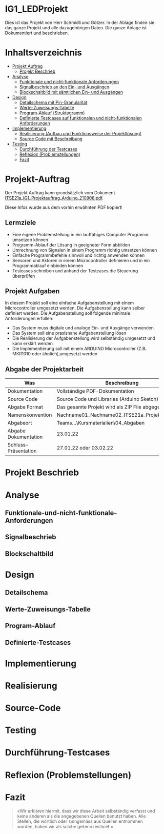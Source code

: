 # IG1_LEDProjekt

Dies ist das Projekt von Herr Schmidli und Götzer. In der Ablage finden sie das ganze Projekt und alle dazugehörigen Daten. Die ganze Ablage ist Dokumentiert und beschrieben.

# Inhaltsverzeichnis
- [Projekt Auftrag](#Projekt-Auftrag)
    - [Projekt Beschrieb](#Projekt-Beschrieb)
- [Analyse](#Analyse)
    -  [Funktionale und nicht-funktionale Anforderungen](#Funktionale-und-nicht-funktionale-Anforderungen)
    - [Signalbeschrieb an den Ein- und Ausgängen](#Signalbeschrieb)
    - [Blockschaltbild mit sämtlichen Ein- und Ausgängen](#Blockschaltbild)
- [Design](#Design)
    - [Detailschema mit Pin-Granularität](#Detailschema)
    - [Werte-Zuweisungs-Tabelle](#Werte-Zuweisungs-Tabelle)
    - [Program-Ablauf (Struktogramm)](#Program-Ablauf)
    - [Definierte Testcases auf funktionalen und nicht-funktionalen Anforderungen](#Definierte-Testcases)
- [Implementierung](#Implementierung)
    - [Realisierung (Aufbau und Funktionsweise der Projektlösung)](#Realisierung)
    - [Source Code mit Beschreibung](#Source-Code)
- [Testing](#Testing)
    - [Durchführung der Testcases](#Durchführung-Testcases)
    - [Reflexion (Problemstellungen)](#Reflexion)
    - [Fazit](#Fazit)

# Projekt-Auftrag
Der Projekt Auftrag kann grundsätzlich vom Dokument [ITSE21a_IG1_Projektauftrag_Arduino_210908.pdf](https://github.com/ask-yo-girl-about-me/IG1_LEDProjekt/blob/main/01_Allgemein/01_Projektinfos/ITSE21a_IG1_Projektauftrag_Arduino_210908.pdf). 

Diese Infos wurde aus dem vorhin erwähnten PDF kopiert!

## Lermziele 
- Eine eigene Problemstellung in ein lauffähiges Computer Programm umsetzen können
- Programm-Ablauf der Lösung in geeigneter Form abbilden
- Umrechnung von Signalen in einem Programm richtig umsetzen können
- Einfache Programmbefehle sinnvoll und richtig anwenden können
- Sensoren und Aktoren in einem Microcontroller definieren und in ein Programmablauf einbinden können
- Testcases schreiben und anhand der Testcases die Steuerung überprüfen

## Projekt Aufgaben
In diesem Projekt soll eine einfache Aufgabenstellung mit einem Microcontroller umgesetzt werden. Die Aufgabenstellung kann selber definiert werden. Die Aufgabenstellung soll folgende minimale Anforderungen erfüllen:

- Das System muss digitale und analoge Ein- und Ausgänge verwenden
- Das System soll eine praxisnahe Aufgabenstellung lösen
- Die Realisierung der Aufgabenstellung wird selbständig umgesetzt und kann erklärt werden
- Die Implementierung soll mit einem ARDUINO Microcontroller (Z.B. MKR1010 oder ähnlich),umgesetzt werden

## Abgabe der Projektarbeit
|Was|Beschreibung|
|--------|--------|
|    Dokumentation    |    Vollständige PDF-Dokumentation    |
|    Source Code    |    Source Code und Libraries (Arduino Sketch) als ZIP File    |
|    Abgabe Format    |    Das gesamte Projekt wird als ZIP File abgegeben    |
|    Namenskonvention    |    Nachname01_Nachname02_ITSE21a_Projektauftrag.ZIP    |
|    Abgabeort    |    Teams…\Kursmaterialien\04_Abgaben    |
|    Abgabe Dokumentation    |    23.01.22    |
|    Schluss-Präsentation    |    27.01.22 oder 03.02.22    |


# Projekt Beschrieb

# Analyse
## Funktionale-und-nicht-funktionale-Anforderungen
## Signalbeschrieb
## Blockschaltbild

# Design
## Detailschema
## Werte-Zuweisungs-Tabelle
## Program-Ablauf
## Definierte-Testcases

# Implementierung
# Realisierung
# Source-Code

# Testing
# Durchführung-Testcases
# Reflexion (Problemstellungen)
# Fazit


>«Wir erklären hiermit, dass wir diese Arbeit selbständig verfasst und keine anderen als die angegebenen Quellen benutzt haben. Alle Stellen, die wörtlich oder sinngemäss aus Quellen entnommen wurden, haben wir als solche gekennzeichnet.»

[^1]:
[^2]:
[^3]:
[^4]:
[^5]:
[^6]:
[^7]: